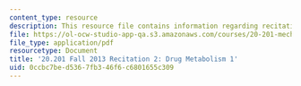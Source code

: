 ```yaml
---
content_type: resource
description: This resource file contains information regarding recitation 2.
file: https://ol-ocw-studio-app-qa.s3.amazonaws.com/courses/20-201-mechanisms-of-drug-actions-fall-2013/0ccbc7bed5367fb346f6c6801655c309_MIT20_201F13_R2_dmeta1.pdf
file_type: application/pdf
resourcetype: Document
title: '20.201 Fall 2013 Recitation 2: Drug Metabolism 1'
uid: 0ccbc7be-d536-7fb3-46f6-c6801655c309
---
```

